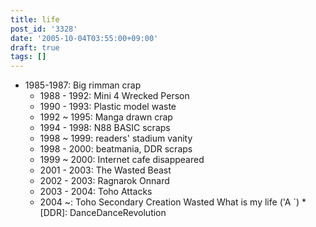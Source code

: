```yaml
---
title: life
post_id: '3328'
date: '2005-10-04T03:55:00+09:00'
draft: true
tags: []
---
```


*   1985-1987: Big rimman crap
    *   1988 - 1992: Mini 4 Wrecked Person
    *   1990 - 1993: Plastic model waste
    *   1992 ~ 1995: Manga drawn crap
    *   1994 - 1998: N88 BASIC scraps
    *   1998 ~ 1999: readers' stadium vanity
    *   1998 - 2000: beatmania, DDR scraps
    *   1999 ~ 2000: Internet cafe disappeared
    *   2001 - 2003: The Wasted Beast
    *   2002 - 2003: Ragnarok Onnard
    *   2003 - 2004: Toho Attacks
    *   2004 ~: Toho Secondary Creation Wasted What is my life ('A `) * \[DDR\]: DanceDanceRevolution

